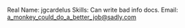 Real Name: jgcardelus
Skills: Can write bad info docs.
Email: a_monkey_could_do_a_better_job@sadly.com
